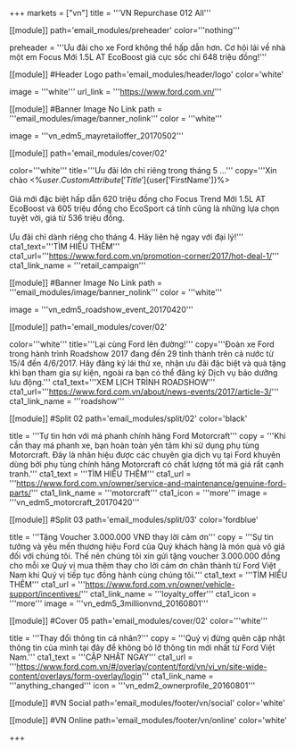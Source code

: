 +++
markets = ["vn"]
title = '''VN Repurchase 012 All'''

[[module]]
path='email_modules/preheader'
color='''nothing'''

preheader = '''Ưu đãi cho xe Ford không thể hấp dẫn hơn. Cơ hội lái về nhà một em Focus Mới 1.5L AT EcoBoost giá cực sốc chỉ 648 triệu đồng!'''

[[module]] #Header Logo
path='email_modules/header/logo'
color='white'

  image = '''white'''
  url_link = '''https://www.ford.com.vn/'''

 [[module]] #Banner Image No Link
path = '''email_modules/image/banner_nolink'''
color = '''white'''

  image = '''vn_edm5_mayretailoffer_20170502''' 

[[module]]
path='email_modules/cover/02'

color='''white'''
title='''Ưu đãi lớn chỉ riêng trong tháng 5 ...'''
copy='''Xin chào <%${user.CustomAttribute['Title']}%> <%${user['FirstName']}%><br /><br />Giá mới đặc biệt hấp dẫn 620 triệu đồng cho Focus Trend Mới 1.5L AT EcoBoost và 605 triệu đồng cho EcoSport  cá tính cũng là những lựa chọn tuyệt vời, giá từ 536 triệu đồng.<br /><br />Ưu đãi chỉ dành riêng cho tháng 4. Hãy liên hệ ngay với đại lý!'''
cta1_text='''TÌM HIỂU THÊM'''
cta1_url='''https://www.ford.com.vn/promotion-corner/2017/hot-deal-1/'''
cta1_link_name = '''retail_campaign'''


 [[module]] #Banner Image No Link
path = '''email_modules/image/banner_nolink'''
color = '''white'''

  image = '''vn_edm5_roadshow_event_20170420'''
  
[[module]]
path='email_modules/cover/02'

color='''white'''
title='''Lại cùng Ford lên đường!'''
copy='''Đoàn xe Ford trong hành trình Roadshow 2017 đang đến 29 tỉnh thành trên cả nước từ 15/4 đến 4/6/2017. Hãy đăng ký lái thử xe, nhận ưu đãi đặc biệt và quà tặng khi bạn tham gia sự kiện, ngoài ra bạn có thể đăng ký Dịch vụ bảo dưỡng lưu động.'''
cta1_text='''XEM LỊCH TRÌNH ROADSHOW'''
cta1_url='''https://www.ford.com.vn/about/news-events/2017/article-3/'''
cta1_link_name = '''roadshow'''


[[module]] #Split 02
path='email_modules/split/02'
color='black'

  title = '''Tự tin hơn với má phanh chính hãng Ford Motorcraft'''
  copy = '''Khi cần thay má phanh xe, bạn hoàn toàn yên tâm khi sử dụng phụ tùng Motorcraft. Đây là nhãn hiệu được các chuyên gia dịch vụ tại Ford khuyên dùng bởi phụ tùng chính hãng Motorcraft có chất lượng tốt mà giá rất cạnh tranh.'''
  cta1_text = '''TÌM HIỂU THÊM'''
  cta1_url = '''https://www.ford.com.vn/owner/service-and-maintenance/genuine-ford-parts/'''
  cta1_link_name = '''motorcraft'''
  cta1_icon = '''more'''
  image = '''vn_edm5_motorcraft_20170420'''

[[module]] #Split 03
path='email_modules/split/03'
color='fordblue'

  title = '''Tặng Voucher 3.000.000 VNĐ thay lời cảm ơn'''
  copy = '''Sự tin tưởng và yêu mến thương hiệu Ford của Quý khách hàng là món quà vô giá đối với chúng tôi. Thế nên chúng tôi xin gửi tặng voucher 3.000.000 đồng cho mỗi xe Quý vị mua thêm thay cho lời cảm ơn chân thành từ Ford Việt Nam khi Quý vị tiếp tục đồng hành cùng chúng tôi.'''
  cta1_text = '''TÌM HIỂU THÊM'''
  cta1_url = '''https://www.ford.com.vn/owner/vehicle-support/incentives/'''
  cta1_link_name = '''loyalty_offer'''
  cta1_icon = '''more'''
  image = '''vn_edm5_3millionvnd_20160801'''
  
  

[[module]] #Cover 05
path='email_modules/cover/02'
color='''white'''

  title = '''Thay đổi thông tin cá nhân?'''
  copy = '''Quý vị đừng quên cập nhật thông tin của mình tại đây để không bỏ lỡ thông tin mới nhất từ Ford Việt Nam.'''
  cta1_text = '''CẬP NHẬT NGAY'''
  cta1_url = '''https://www.ford.com.vn/#/overlay/content/ford/vn/vi_vn/site-wide-content/overlays/form-overlay/login'''
  cta1_link_name = '''anything_changed'''
  icon = '''vn_edm2_ownerprofile_20160801'''

[[module]] #VN Social
path='email_modules/footer/vn/social'
color='white'


[[module]] #VN Online
path='email_modules/footer/vn/online'
color='white'


+++